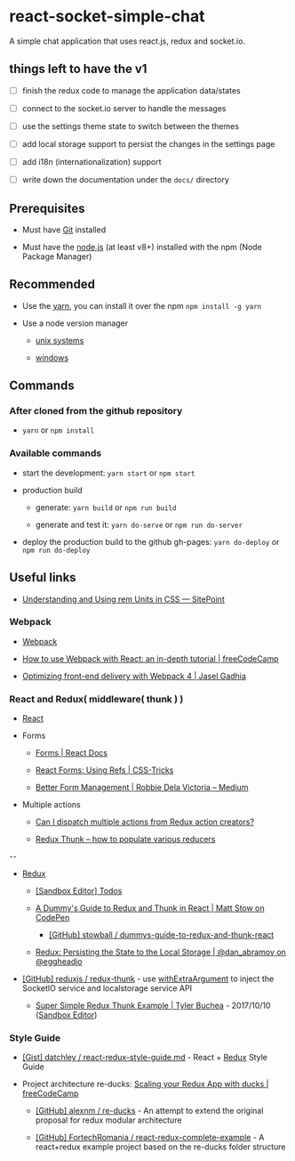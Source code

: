 # react-socket-simple-chat

A simple chat application that uses react.js, redux and socket.io.


## things left to have the v1

- [ ] finish the redux code to manage the application data/states

- [ ] connect to the socket.io server to handle the messages 

- [ ] use the settings theme state to switch between the themes

- [ ] add local storage support to persist the changes in the settings page

- [ ] add i18n (internationalization) support

- [ ] write down the documentation under the `docs/` directory


## Prerequisites

* Must have [Git](https://git-scm.com/) installed

* Must have the [node.js](https://nodejs.org/en/) (at least v8+) installed with the npm (Node Package Manager)


## Recommended

* Use the [yarn](https://yarnpkg.com/), you can install it over the npm `npm install -g yarn`

* Use a node version manager

  * [unix systems](https://github.com/creationix/nvm)

  * [windows](https://github.com/coreybutler/nvm-windows)


## Commands

### After cloned from the github repository

* `yarn` or `npm install`


### Available commands

* start the development: `yarn start` or `npm start`

* production build

  * generate: `yarn build` or `npm run build`

  * generate and test it: `yarn do-serve` or `npm run do-server`

* deploy the production build to the github gh-pages: `yarn do-deploy` or `npm run do-deploy`


## Useful links

* [Understanding and Using rem Units in CSS — SitePoint](https://www.sitepoint.com/understanding-and-using-rem-units-in-css/)

### Webpack

* [Webpack](https://webpack.js.org/)

* [How to use Webpack with React: an in-depth tutorial | freeCodeCamp](https://medium.freecodecamp.org/learn-webpack-for-react-a36d4cac5060)

* [Optimizing front-end delivery with Webpack 4 | Jasel Gadhia](https://jes.al/2018/04/optimizing-front-end-delivery-with-Webpack-4/)

### React and Redux( middleware( thunk )  )

* [React](https://reactjs.org/)

* Forms

  * [Forms | React Docs](https://reactjs.org/docs/forms.html)

  * [React Forms: Using Refs | CSS-Tricks](https://css-tricks.com/react-forms-using-refs/)

  * [Better Form Management | Robbie Dela Victoria – Medium](https://medium.com/@robbiedelavictoria/better-form-management-37c994095b1c)

* Multiple actions

  * [Can I dispatch multiple actions from Redux action creators?](http://jamesknelson.com/can-i-dispatch-multiple-actions-from-redux-action-creators/)

  * [Redux Thunk – how to populate various reducers](http://frontendinsights.com/redux-thunk-populate-various-reducers/)

--

* [Redux](https://redux.js.org/)

  * [[Sandbox Editor] Todos](https://codesandbox.io/s/github/reduxjs/redux/tree/master/examples/todos)

  * [A Dummy's Guide to Redux and Thunk in React | Matt Stow on CodePen](https://codepen.io/stowball/post/a-dummy-s-guide-to-redux-and-thunk-in-react)

    * [[GitHub] stowball / dummys-guide-to-redux-and-thunk-react](https://github.com/stowball/dummys-guide-to-redux-and-thunk-react)

  * [Redux: Persisting the State to the Local Storage | @dan_abramov on @eggheadio](https://egghead.io/lessons/javascript-redux-persisting-the-state-to-the-local-storage)

* [[GitHub] reduxjs / redux-thunk](https://github.com/reduxjs/redux-thunk) - use [withExtraArgument](https://github.com/reduxjs/redux-thunk#injecting-a-custom-argument) to inject the SocketIO service and localstorage service API

  * [Super Simple Redux Thunk Example | Tyler Buchea](http://blog.tylerbuchea.com/super-simple-redux-thunk-example/) - 2017/10/10 ([Sandbox Editor](https://codesandbox.io/s/github/tylerbuchea/my-simple-async-app))


### Style Guide

* [[Gist] datchley / react-redux-style-guide.md](https://gist.github.com/datchley/4e0d05c526d532d1b05bf9b48b174faf) - React + [Redux](https://gist.github.com/datchley/4e0d05c526d532d1b05bf9b48b174faf#redux) Style Guide

* Project architecture re-ducks: [Scaling your Redux App with ducks | freeCodeCamp](https://medium.freecodecamp.org/scaling-your-redux-app-with-ducks-6115955638be)

  * [[GitHub] alexnm / re-ducks](https://github.com/alexnm/re-ducks) - An attempt to extend the original proposal for redux modular architecture

  * [[GitHub] FortechRomania / react-redux-complete-example](https://github.com/FortechRomania/react-redux-complete-example) - A react+redux example project based on the re-ducks folder structure
